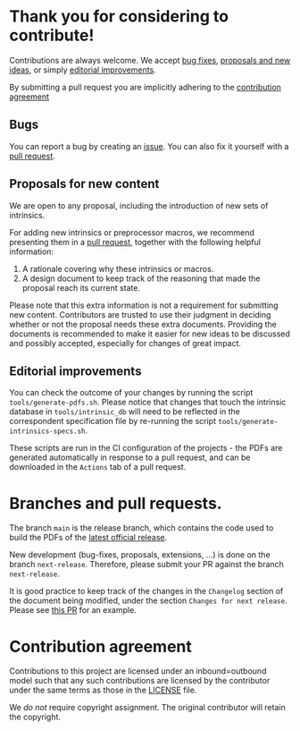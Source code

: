 # Thank you for considering to contribute!

Contributions are always welcome. We accept [bug fixes](#bugs),
[proposals and new ideas](#proposals-for-new-content), or simply [editorial
improvements](#editorial-improvements).

By submitting a pull request you are implicitly adhering to the
[contribution agreement](#contribution-agreement)

## Bugs

You can report a bug by creating an
[issue](https://github.com/ARM-software/acle/issues). You can also fix
it yourself with a [pull
request](https://github.com/ARM-software/acle/pulls).

## Proposals for new content

We are open to any proposal, including the introduction of new sets of
intrinsics.

For adding new intrinsics or preprocessor macros, we recommend
presenting them in a [pull
request](https://github.com/ARM-software/acle/pulls), together with
the following helpful information:

1. A rationale covering why these intrinsics or macros.
2. A design document to keep track of the reasoning that made the
   proposal reach its current state.

Please note that this extra information is not a requirement for
submitting new content. Contributors are trusted to use their judgment
in deciding whether or not the proposal needs these extra
documents. Providing the documents is recommended to make it easier
for new ideas to be discussed and possibly accepted, especially for
changes of great impact.

## Editorial improvements

You can check the outcome of your changes by running the script
`tools/generate-pdfs.sh`. Please notice that changes that touch the
intrinsic database in `tools/intrinsic_db` will need to be reflected
in the correspondent specification file by re-running the script
`tools/generate-intrinsics-specs.sh`.

These scripts are run in the CI configuration of the projects - the
PDFs are generated automatically in response to a pull request, and
can be downloaded in the `Actions` tab of a pull request.

# Branches and pull requests.

The branch `main` is the release branch, which contains the code used
to build the PDFs of the [latest official
release](https://github.com/ARM-software/acle/releases/latest).

New development (bug-fixes, proposals, extensions, ...) is done on the
branch `next-release`. Therefore, please submit your PR against the
branch `next-release`.

It is good practice to keep track of the changes in the `Changelog`
section of the document being modified, under the section `Changes for
next release`. Please see [this
PR](https://github.com/ARM-software/acle/pull/19) for an example.

# Contribution agreement

Contributions to this project are licensed under an inbound=outbound
model such that any such contributions are licensed by the contributor
under the same terms as those in the [LICENSE](LICENSE) file.

We _do not_ require copyright assignment. The original contributor
will retain the copyright.
